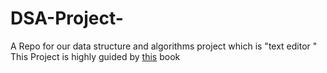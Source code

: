 # DSA-Project-
A Repo for our data structure and algorithms project which is "text editor "
This Project is highly guided by [this]("https://viewsourcecode.org/snaptoken/kilo/") book
